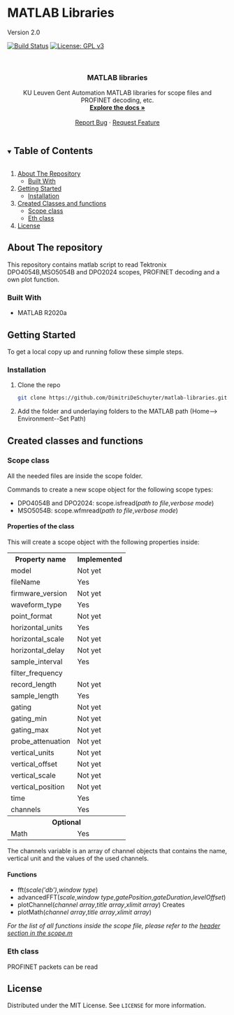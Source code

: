 # MATLAB Libraries

Version 2.0

[![Build Status](https://travis-ci.org/fredericdepuydt/matlab-libraries.svg?branch=master)](https://travis-ci.org/fredericdepuydt/matlab-libraries) [![License: GPL v3](https://img.shields.io/badge/License-GPLv3-blue.svg)](https://www.gnu.org/licenses/gpl-3.0)


<!--
*** Thanks for checking out the Best-README-Template. If you have a suggestion
*** that would make this better, please fork the repo and create a pull request
*** or simply open an issue with the tag "enhancement".
*** Thanks again! Now go create something AMAZING! :D
***
***
***
*** To avoid retyping too much info. Do a search and replace for the following:
*** github_username, repo_name, twitter_handle, email, project_title, project_description
-->



<!-- PROJECT SHIELDS -->
<!--
*** I'm using markdown "reference style" links for readability.
*** Reference links are enclosed in brackets [ ] instead of parentheses ( ).
*** See the bottom of this document for the declaration of the reference variables
*** for contributors-url, forks-url, etc. This is an optional, concise syntax you may use.
*** https://www.markdownguide.org/basic-syntax/#reference-style-links
-->

<br />
<p align="center">
  <h3 align="center">MATLAB libraries</h3>


  <p align="center">
    KU Leuven Gent Automation MATLAB libraries for scope files and PROFINET decoding, etc.
    <br />
    <a href="https://github.com/DimitriDeSchuyter/matlab-libraries"><strong>Explore the docs »</strong></a>
    <br />
    <br />
    <a href="https://github.com/DimitriDeSchuyter/matlab-libraries/issues">Report Bug</a>
    ·
    <a href="https://github.com/DimitriDeSchuyter/matlab-libraries/issues">Request Feature</a>
  </p>
</p>



<!-- TABLE OF CONTENTS -->
<details open="open">
  <summary><h2 style="display: inline-block">Table of Contents</h2></summary>
  <ol>
    <li>
      <a href="#about-the-repository">About The Repository</a>
      <ul>
        <li><a href="#built-with">Built With</a></li>
      </ul>
    </li>
    <li>
      <a href="#getting-started">Getting Started</a>
      <ul>
        <li><a href="#installation">Installation</a></li>
      </ul>
    </li>
     <li>
      <a href="#created-classes-and-functions">Created Classes and functions</a>
      <ul>
        <li><a href="#scope-class">Scope class</a></li>
        <li><a href="#eth-class">Eth class</a></li>
      </ul>
    </li>
    <li><a href="#license">License</a></li>
  </ol>
</details>



<!-- ABOUT THE REPOSITORY -->
## About The repository
This repository contains matlab script to read Tektronix DPO4054B,MSO5054B and DPO2024 scopes, PROFINET decoding and a own plot function.


### Built With

* MATLAB R2020a 



<!-- GETTING STARTED -->
## Getting Started

To get a local copy up and running follow these simple steps.

### Installation

1. Clone the repo
   ```sh
   git clone https://github.com/DimitriDeSchuyter/matlab-libraries.git
   ```
2. Add the folder and underlaying folders to the MATLAB path (Home--> Environment--Set Path)


<!-- CREATED CLASSES AND FUNCTIONS -->
## Created classes and functions
### Scope class
All the needed files are inside the scope folder.

Commands to create a new scope object for the following scope types:
* DPO4054B and DPO2024: scope.isfread(_path to file_,_verbose mode_)
* MSO5054B: scope.wfmread(_path to file_,_verbose mode_)

#### Properties of the class
This will create a scope object with the following properties inside:

<table>
<tr>
<th> Property name </th>
<th> Implemented </th>
</tr>
  <tr><td>model</td><td>Not yet</td></tr> 
  <tr><td>fileName</td><td>Yes</td></tr> 
  <tr><td>firmware_version</td><td>Not yet</td></tr> 
  <tr><td>waveform_type</td><td>Yes</td></tr> 
  <tr><td>point_format</td><td>Not yet</td></tr> 
  <tr><td>horizontal_units</td><td>Yes</td></tr> 
  <tr><td>horizontal_scale</td><td>Not yet</td></tr> 
  <tr><td>horizontal_delay</td><td>Not yet</td></tr> 
  <tr><td>sample_interval</td><td>Yes</td></tr> 
  <tr><td>filter_frequency</td><td></td></tr> 
  <tr><td>record_length</td><td>Not yet</td></tr> 
  <tr><td>sample_length</td> <td>Yes</td></tr>  
  <tr><td>gating</td><td>Not yet</td></tr>  
  <tr><td>gating_min</td><td>Not yet</td></tr>  
  <tr><td>gating_max</td><td>Not yet</td></tr>  
  <tr><td>probe_attenuation</td><td>Not yet</td></tr>  
  <tr><td>vertical_units</td><td>Not yet</td></tr>  
  <tr><td>vertical_offset</td><td>Not yet</td></tr>  
  <tr><td>vertical_scale</td><td>Not yet</td></tr>  
  <tr><td>vertical_position</td><td>Not yet</td></tr> 
  <tr><td>time</td><td>Yes</td></tr> 
  <tr><td>channels</td><td>Yes</td></tr>
<tr>
  <th colspan="2"> Optional </th>
</tr>
  <tr><td>Math</td><td>Yes</td></tr>
</table>
The channels variable is an array of channel objects that contains the name, vertical unit and the values of the used channels.

#### Functions
* fft(_scale('db')_,_window type_) 
* advancedFFT(_scale_,_window type_,_gatePosition_,_gateDuration_,_levelOffset_)
* plotChannel(_channel array_,_title array_,_xlimit array_) Creates
* plotMath(_channel array_,_title array_,_xlimit array_)

_For the list of all functions inside the scope file, please refer to the [header section in the scope.m](https://github.com/DimitriDeSchuyter/matlab-libraries/blob/master/scope/scope.m)_


### Eth class
PROFINET packets can be read
<!-- LICENSE -->
## License

Distributed under the MIT License. See `LICENSE` for more information.










<!-- MARKDOWN LINKS & IMAGES -->
<!-- https://www.markdownguide.org/basic-syntax/#reference-style-links -->
[contributors-shield]: https://img.shields.io/github/contributors/github_username/repo.svg?style=for-the-badge
[contributors-url]: https://github.com/DimitriDeSchuyter/matlab-libraries/graphs/contributors
[forks-shield]: https://img.shields.io/github/forks/github_username/repo.svg?style=for-the-badge
[forks-url]: https://github.com/DimitriDeSchuyter/matlab-libraries/network/members
[stars-shield]: https://img.shields.io/github/stars/github_username/repo.svg?style=for-the-badge
[stars-url]: https://github.com/DimitriDeSchuyter/matlab-libraries/stargazers
[issues-shield]: https://img.shields.io/github/issues/github_username/repo.svg?style=for-the-badge
[issues-url]: https://github.com/DimitriDeSchuyter/matlab-libraries/issues
[license-shield]: https://img.shields.io/github/license/github_username/repo.svg?style=for-the-badge
[license-url]: https://github.com/DimitriDeSchuyter/matlab-libraries/blob/master/LICENSE.txt
[linkedin-shield]: https://img.shields.io/badge/-LinkedIn-black.svg?style=for-the-badge&logo=linkedin&colorB=555
[linkedin-url]: https://linkedin.com/in/github_username
